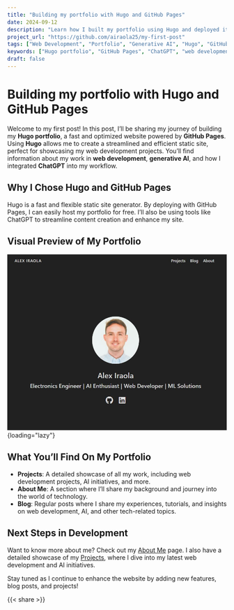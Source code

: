 ```yaml
---
title: "Building my portfolio with Hugo and GitHub Pages"
date: 2024-09-12
description: "Learn how I built my portfolio using Hugo and deployed it with GitHub Pages, with the assistance of ChatGPT."
project_url: "https://github.com/airaola25/my-first-post"
tags: ["Web Development", "Portfolio", "Generative AI", "Hugo", "GitHub Pages", "ChatGPT"]
keywords: ["Hugo portfolio", "GitHub Pages", "ChatGPT", "web development portfolio"]
draft: false
---
```


# Building my portfolio with Hugo and GitHub Pages

Welcome to my first post! In this post, I’ll be sharing my journey of building my **Hugo portfolio**, a fast and optimized website powered by **GitHub Pages**. Using **Hugo** allows me to create a streamlined and efficient static site, perfect for showcasing my web development projects. You’ll find information about my work in **web development**, **generative AI**, and how I integrated **ChatGPT** into my workflow.

## Why I Chose Hugo and GitHub Pages

Hugo is a fast and flexible static site generator. By deploying with GitHub Pages, I can easily host my portfolio for free. I’ll also be using tools like ChatGPT to streamline content creation and enhance my site.

## Visual Preview of My Portfolio

![Portfolio Demo](/images/posts/portfolio-demo.jpg "A screenshot of my Hugo portfolio, deployed on GitHub Pages"){loading="lazy"}

## What You’ll Find On My Portfolio

- **Projects**: A detailed showcase of all my work, including web development projects, AI initiatives, and more.
- **About Me**: A section where I’ll share my background and journey into the world of technology.
- **Blog**: Regular posts where I share my experiences, tutorials, and insights on web development, AI, and other tech-related topics.

## Next Steps in Development

Want to know more about me? Check out my [About Me](/about/) page. I also have a detailed showcase of my [Projects](/projects/), where I dive into my latest web development and AI initiatives.

Stay tuned as I continue to enhance the website by adding new features, blog posts, and projects!

{{< share >}}
